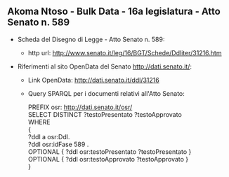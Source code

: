 ## Akoma Ntoso - Bulk Data - 16a legislatura - Atto Senato n. 589 ##

* Scheda del Disegno di Legge - Atto Senato n. 589:
	* http url: http://www.senato.it/leg/16/BGT/Schede/Ddliter/31216.htm

* Riferimenti al sito OpenData del Senato http://dati.senato.it/:
	* Link OpenData: http://dati.senato.it/ddl/31216
	* Query SPARQL per i documenti relativi all'Atto Senato:

        PREFIX osr: <http://dati.senato.it/osr/>  
		SELECT DISTINCT ?testoPresentato ?testoApprovato  
		WHERE  
		{  
		    ?ddl a osr:Ddl.  
		    ?ddl osr:idFase 589 .  
		    OPTIONAL { ?ddl osr:testoPresentato ?testoPresentato }  
		    OPTIONAL { ?ddl osr:testoApprovato ?testoApprovato }  
		}
		